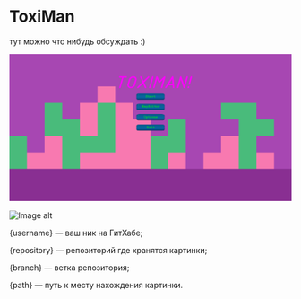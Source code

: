 # ToxiMan

тут можно что нибудь обсуждать :)



![Иллюстрация к проекту](https://github.com/mrEscow/ToxiMan/blob/master/ToxiMan/Resources/images/ForReadMe/0.png)

![Image alt](https://github.com/{username}/{repository}/raw/{branch}/{path}/image.png)

{username} — ваш ник на ГитХабе;

{repository} — репозиторий где хранятся картинки;

{branch} — ветка репозитория;

{path} — путь к месту нахождения картинки.
